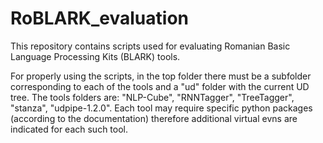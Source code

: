 # RoBLARK_evaluation
This repository contains scripts used for evaluating Romanian Basic Language Processing Kits (BLARK) tools.

For properly using the scripts, in the top folder there must be a subfolder corresponding to each of the tools and a "ud" folder with the current UD tree. 
The tools folders are: "NLP-Cube", "RNNTagger", "TreeTagger", "stanza", "udpipe-1.2.0".
Each tool may require specific python packages (according to the documentation) therefore additional virtual evns are indicated for each such tool.


